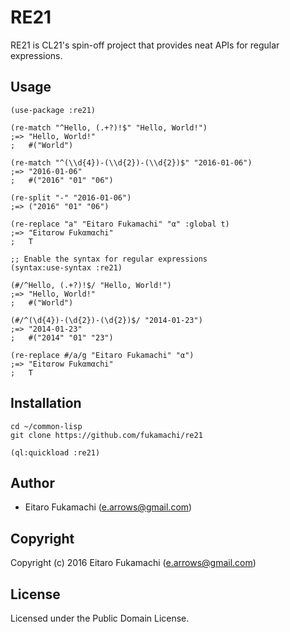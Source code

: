 # RE21

RE21 is CL21's spin-off project that provides neat APIs for regular expressions.

## Usage

```common-lisp
(use-package :re21)

(re-match "^Hello, (.+?)!$" "Hello, World!")
;=> "Hello, World!"
;   #("World")

(re-match "^(\\d{4})-(\\d{2})-(\\d{2})$" "2016-01-06")
;=> "2016-01-06"
;   #("2016" "01" "06")

(re-split "-" "2016-01-06")
;=> ("2016" "01" "06")

(re-replace "a" "Eitaro Fukamachi" "α" :global t)
;=> "Eitαrow Fukαmαchi"
;   T

;; Enable the syntax for regular expressions
(syntax:use-syntax :re21)

(#/^Hello, (.+?)!$/ "Hello, World!")
;=> "Hello, World!"
;   #("World")

(#/^(\d{4})-(\d{2})-(\d{2})$/ "2014-01-23")
;=> "2014-01-23"
;   #("2014" "01" "23")

(re-replace #/a/g "Eitaro Fukamachi" "α")
;=> "Eitαrow Fukαmαchi"
;   T
```

## Installation

```
cd ~/common-lisp
git clone https://github.com/fukamachi/re21
```

```common-lisp
(ql:quickload :re21)
```

## Author

* Eitaro Fukamachi (e.arrows@gmail.com)

## Copyright

Copyright (c) 2016 Eitaro Fukamachi (e.arrows@gmail.com)

## License

Licensed under the Public Domain License.
